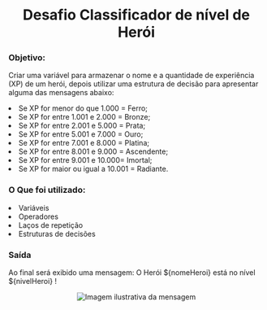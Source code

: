 <div align = "center">
<h1> Desafio Classificador de nível de Herói </h1>
</div>

<h3> Objetivo: </h3> 
<p> Criar uma variável para armazenar o nome e a quantidade de experiência (XP) de um herói, depois utilizar uma estrutura de decisão para apresentar alguma das mensagens abaixo: </p>

<li> Se XP for menor do que 1.000 = Ferro; </li>
<li> Se XP for entre 1.001 e 2.000 = Bronze;  </li>
<li> Se XP for entre 2.001 e 5.000 = Prata; </li>
<li> Se XP for entre 5.001 e 7.000 = Ouro; </li>
<li> Se XP for entre 7.001 e 8.000 = Platina;  </li>
<li> Se XP for entre 8.001 e 9.000 = Ascendente; </li>
<li> Se XP for entre 9.001 e 10.000= Imortal; </li>
<li> Se XP for maior ou igual a 10.001 = Radiante. </li>

<h3> O Que foi utilizado: </h3>

<li>  Variáveis </li>
<li>  Operadores  </li>
<li>  Laços de repetição </li>
<li> Estruturas de decisões </li>     

<h3> Saída </h3>
<p> Ao final será exibido uma mensagem: O Herói ${nomeHeroi} está no nível ${nivelHeroi} ! </p>

<div align = "center">
  <img src="" alt="Imagem ilustrativa da mensagem"> 
</div>



